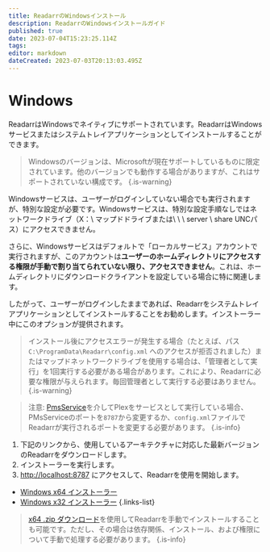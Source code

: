 ```yaml
---
title: ReadarrのWindowsインストール
description: ReadarrのWindowsインストールガイド
published: true
date: 2023-07-04T15:23:25.114Z
tags: 
editor: markdown
dateCreated: 2023-07-03T20:13:03.495Z
---
```


# Windows

ReadarrはWindowsでネイティブにサポートされています。ReadarrはWindowsサービスまたはシステムトレイアプリケーションとしてインストールすることができます。
> Windowsのバージョンは、Microsoftが現在サポートしているものに限定されています。他のバージョンでも動作する場合がありますが、これはサポートされていない構成です。
{.is-warning}

Windowsサービスは、ユーザーがログインしていない場合でも実行されますが、特別な設定が必要です。Windowsサービスは、特別な設定手順なしではネットワークドライブ（X：\ マップドドライブまたは\ \ \ server \ share UNCパス）にアクセスできません。

さらに、Windowsサービスはデフォルトで「ローカルサービス」アカウントで実行されますが、このアカウントは**ユーザーのホームディレクトリにアクセスする権限が手動で割り当てられていない限り、アクセスできません**。これは、ホームディレクトリにダウンロードクライアントを設定している場合に特に関連します。

したがって、ユーザーがログインしたままであれば、Readarrをシステムトレイアプリケーションとしてインストールすることをお勧めします。インストーラー中にこのオプションが提供されます。

> インストール後にアクセスエラーが発生する場合（たとえば、パス `C:\ProgramData\Readarr\config.xml` へのアクセスが拒否されました）またはマップドネットワークドライブを使用する場合は、「管理者として実行」を1回実行する必要がある場合があります。これにより、Readarrに必要な権限が与えられます。毎回管理者として実行する必要はありません。
{.is-warning}

> 注意: [PmsService](https://github.com/cjmurph/PmsService)を介してPlexをサービスとして実行している場合、PMsServiceのポートを`8787`から変更するか、`config.xml`ファイルでReadarrが実行されるポートを変更する必要があります。
{.is-info}

1. 下記のリンクから、使用しているアーキテクチャに対応した最新バージョンのReadarrをダウンロードします。
1. インストーラーを実行します。
1. <http://localhost:8787> にアクセスして、Readarrを使用を開始します。

- [Windows x64 インストーラー](https://readarr.servarr.com/v1/update/develop/updatefile?os=windows&runtime=netcore&arch=x64&installer=true)
- [Windows x32 インストーラー](https://readarr.servarr.com/v1/update/develop/updatefile?os=windows&runtime=netcore&arch=x86&installer=true)
{.links-list}

> [x64 .zip ダウンロード](https://readarr.servarr.com/v1/update/develop/updatefile?os=windows&runtime=netcore&arch=x64)を使用してReadarrを手動でインストールすることも可能です。ただし、その場合は依存関係、インストール、および権限について手動で処理する必要があります。
{.is-info}